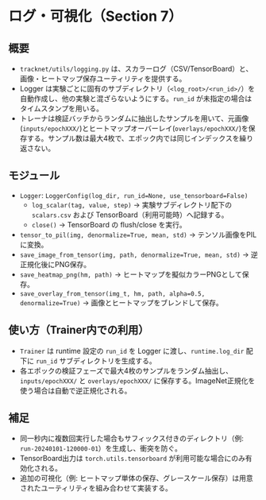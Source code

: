 # ログ・可視化（Section 7）

## 概要
- `tracknet/utils/logging.py` は、スカラーログ（CSV/TensorBoard）と、画像・ヒートマップ保存ユーティリティを提供する。
- Logger は実験ごとに固有のサブディレクトリ（`<log_root>/<run_id>/`）を自動作成し、他の実験と混ざらないようにする。`run_id` が未指定の場合はタイムスタンプを用いる。
- トレーナは検証バッチからランダムに抽出したサンプルを用いて、元画像(`inputs/epochXXX/`)とヒートマップオーバーレイ(`overlays/epochXXX/`)を保存する。サンプル数は最大4枚で、エポック内では同じインデックスを繰り返さない。

## モジュール
- `Logger`: `LoggerConfig(log_dir, run_id=None, use_tensorboard=False)`
  - `log_scalar(tag, value, step)` → 実験サブディレクトリ配下の `scalars.csv` および TensorBoard（利用可能時）へ記録する。
  - `close()` → TensorBoard の flush/close を実行。
- `tensor_to_pil(img, denormalize=True, mean, std)` → テンソル画像をPILに変換。
- `save_image_from_tensor(img, path, denormalize=True, mean, std)` → 逆正規化後にPNG保存。
- `save_heatmap_png(hm, path)` → ヒートマップを擬似カラーPNGとして保存。
- `save_overlay_from_tensor(img_t, hm, path, alpha=0.5, denormalize=True)` → 画像とヒートマップをブレンドして保存。

## 使い方（Trainer内での利用）
- `Trainer` は runtime 設定の `run_id` を Logger に渡し、`runtime.log_dir` 配下に `run_id` サブディレクトリを生成する。
- 各エポックの検証フェーズで最大4枚のサンプルをランダム抽出し、`inputs/epochXXX/` と `overlays/epochXXX/` に保存する。ImageNet正規化を使う場合は自動で逆正規化される。

## 補足
- 同一秒内に複数回実行した場合もサフィックス付きのディレクトリ（例: `run-20240101-120000-01`）を生成し、衝突を防ぐ。
- TensorBoard出力は `torch.utils.tensorboard` が利用可能な場合にのみ有効化される。
- 追加の可視化（例: ヒートマップ単体の保存、グレースケール保存）は用意されたユーティリティを組み合わせて実装する。
